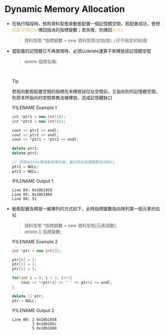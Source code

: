 # Dynamic Memory Allocation

- 在執行階段時，依照資料型態來動態配置一個記憶體空間，若配置成功，會把<span style="color:#e5c07b">配置空間位址</span>傳回指派的指標變數；若失敗，則傳回<span style="color:#e5c07b">NULL</span>  
  >資料型態 \*指標變數 = new 資料型態(初始值); *(可不指定初始值)*

- 當配置的記憶體已不再使用時，必須以delete運算子來釋放該記憶體空間
  >delete 指標名稱;

  &nbsp;
  >[!TIP]
  >若指向動態配置空間的指標在未釋放該位址空間前，又指向別的記憶體空間，則原本所指向的空間將無法被釋放，造成記憶體缺口

  !FILENAME Example 1
  ```cpp
  int *ptr1 = new int(10);
  int *ptr2 = new int(41);

  cout << ptr1 << endl;
  cout << ptr2 << endl;
  cout << *ptr1 + *ptr2 << endl;

  delete ptr1;
  delete ptr2;

  // 使用delete釋放動態陣列後，最好將此指標變數指向NULL
  ptr1 = NULL; 
  ptr2 = NULL;
  ```
  !FILENAME Output 1
  ```
  Line 04: 0x10b1858
  Line 05: 0x10b1868
  Line 06: 51
  ```

- 動態配置及釋放一維陣列的方式如下，此時指標變數指向陣列第一個元素的位址
  >資料型態 *指標變數 = new 資料型態[元素個數];  
  >delete [] 指標變數;

  !FILENAME Example 2
  ```cpp
  int *ptr = new int[3];

  ptr[0] = 2;
  ptr[1] = 3;
  ptr[2] = 5;

  for(int i = 0; i < 3; i++){
      cout << *(ptr+i) << ' ' << ptr+i << endl;
  }

  delete [] ptr;
  ptr = NULL;
  ```
  !FILENAME Output 2
  ```
  Line 08: 2 0x10b1858
           3 0x10b185c
           5 0x10b1860
  ```